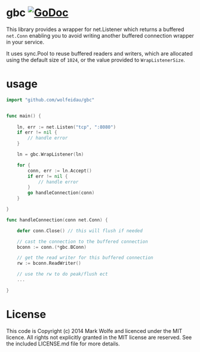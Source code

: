 # gbc [![GoDoc](https://img.shields.io/badge/godoc-Reference-brightgreen.svg?style=flat)](http://godoc.org/github.com/wolfeidau/gbc)

This library provides a wrapper for net.Listener which returns a buffered `net.Conn` enabling you 
to avoid writing another buffered connection wrapper in your service. 

It uses sync.Pool to reuse buffered readers and writers, which are allocated using the default size of `1024`, or the 
value provided to `WrapListenerSize`.

# usage

```go
import "github.com/wolfeidau/gbc"


func main() {
	
	ln, err := net.Listen("tcp", ":8080")
	if err != nil {
		// handle error
	}

	ln = gbc.WrapListener(ln)

	for {
		conn, err := ln.Accept()
		if err != nil {
			// handle error
		}
		go handleConnection(conn)
	}

}

func handleConnection(conn net.Conn) {

	defer conn.Close() // this will flush if needed

	// cast the connection to the buffered connection
	bconn := conn.(*gbc.BConn)

	// get the read writer for this buffered connection
	rw := bconn.ReadWriter()

	// use the rw to do peak/flush ect
	...

}

```

# License

This code is Copyright (c) 2014 Mark Wolfe and licenced under the MIT licence. All rights not explicitly granted in the MIT license are reserved. See the included LICENSE.md file for more details.